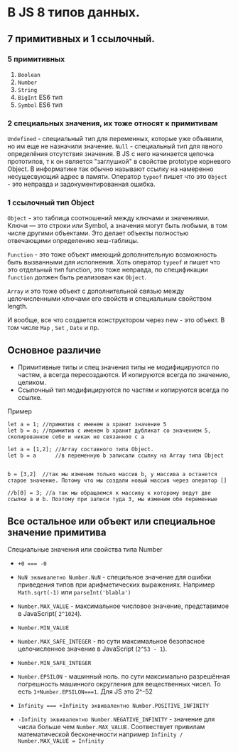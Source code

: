 # В JS 8 типов данных. 
## 7 примитивных и 1 ссылочный.

### 5 примитивных
1. `Boolean`
2. `Number`
3. `String` 
4. `BigInt` ES6 тип
5. `Symbol` ES6 тип

### 2 специальных значения, их тоже относят к примитивам
`Undefined` - специальный тип для переменных, которые уже объявили, но им еще не назначили значение.
`Null` - специальный тип для явного определёния отсутствия значения. В JS с него начинается цепочка прототипов, т к он является "заглушкой" в свойстве prototype корневого Object.  В информатике так обычно называют ссылку на намеренно несущесвующий адрес в памяти. 
Оператор `typeof` пишет что это `Object` - это неправда и задокументированная ошибка.

### 1 ссылочный тип Object
`Object` - это таблица соотношений между ключами и значениями. Ключи — это строки или Symbol, а значения могут быть любыми, в том числе другими объектами. Это делает объекты полностью отвечающими определению хеш-таблицы.

`Function` - это тоже объект  имеющий дополнительную возможность быть вызванными для исполнения. Хоть оператор `typeof` и пишет что это отдельный  тип function, это тоже неправда, по спецификации `function` должен быть реализован как `Object`.

`Array` и это тоже объект с дополнительной связью между целочисленными ключами его свойств и специальным свойством length.

И вообще, все что создается конструктором через new - это объект. В том числе `Map` , `Set` , `Date` и пр.

## Основное различие 
- Примитивные типы и спец значения типы не модифицируются по частям, а всегда пересоздаются. И копируются всегда по значению, целиком.
- Ссылочный тип модифицируются по частям и копируются всегда по ссылке.

Пример
```
let a = 1; //примитив c именем a хранит значение 5
let b = a; //примитив c именем b хранит дубликат со значением 5, скопированное себе и никак не связанное c a
```

```
let a = [1,2]; //Array составного типа Object.
let b = a  	   //в переменную b записали ссылку на Array типа Object


b = [3,2]  //так мы изменим только массив b, у массива a останется старое значение. Потому что мы создали новый массив через оператор [] 

//b[0] = 3; //а так мы обращаемся к массиву к которому ведут две ссылки a и b. Поэтому при записи туда 3, мы изменим обе переменные
```


## Все остальное или объект или специальное значение примитива
 
Специальные значения или свойства типа Number
- `+0 === -0`

- `NuN эквивалетно Number.NuN` - специльное значение для ошибки приведения типов при арифметических выражениях. Например `Math.sqrt(-1)` или `parseInt('blabla')`

- `Number.MAX_VALUE` - максимальное числовое значение, представимое в JavaScript( `2^1024`).
- `Number.MIN_VALUE`

- `Number.MAX_SAFE_INTEGER` - по сути максимальное безопасное целочисленное значение в JavaScript (`2^53 - 1`).
- `Number.MIN_SAFE_INTEGER`

- `Number.EPSILON` - машинный ноль. по сути максимально разрешённая погрешность  машинного округления для вещественных чисел. То есть `1+Number.EPSILON===1`. Для JS это 2^-52 

- `Infinity === +Infinity эквивалентно Number.POSITIVE_INFINITY`
- `-Infinity эквивалентно Number.NEGATIVE_INFINITY` - значение для числа больше чем `Number.MAX_VALUE`. Соотвествует привилам математической бесконечности например `Infinity / Number.MAX_VALUE = Infinity`

